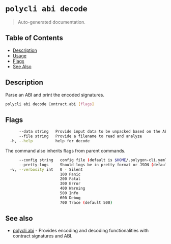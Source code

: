 # `polycli abi decode`

> Auto-generated documentation.

## Table of Contents

- [Description](#description)
- [Usage](#usage)
- [Flags](#flags)
- [See Also](#see-also)

## Description

Parse an ABI and print the encoded signatures.

```bash
polycli abi decode Contract.abi [flags]
```

## Flags

```bash
      --data string   Provide input data to be unpacked based on the ABI definition
      --file string   Provide a filename to read and analyze
  -h, --help          help for decode
```

The command also inherits flags from parent commands.

```bash
      --config string   config file (default is $HOME/.polygon-cli.yaml)
      --pretty-logs     Should logs be in pretty format or JSON (default true)
  -v, --verbosity int   0 - Silent
                        100 Panic
                        200 Fatal
                        300 Error
                        400 Warning
                        500 Info
                        600 Debug
                        700 Trace (default 500)
```

## See also

- [polycli abi](polycli_abi.md) - Provides encoding and decoding functionalities with contract signatures and ABI.
